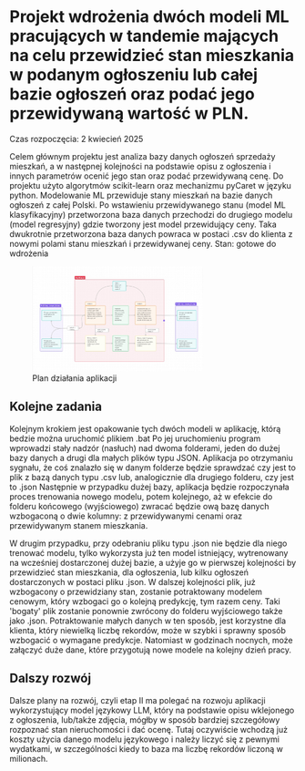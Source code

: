 
# Projekt wdrożenia dwóch modeli ML pracujących w tandemie mających na celu przewidzieć stan mieszkania w podanym ogłoszeniu lub całej bazie ogłoszeń oraz podać jego przewidywaną wartość w PLN.

Czas rozpoczęcia: 2 kwiecień 2025

Celem głównym projektu jest analiza bazy danych ogłoszeń sprzedaży mieszkań, a w następnej 
kolejności na podstawie opisu z ogłoszenia i innych parametrów ocenić jego stan oraz podać
przewidywaną cenę. 
Do projektu użyto algorytmów scikit-learn oraz mechanizmu pyCaret w języku python. Modelowanie 
ML przewiduje stany mieszkań na bazie danych ogłoszeń z całej Polski. 
Po wstawieniu przewidywanego stanu (model ML klasyfikacyjny) przetworzona baza danych przechodzi 
do drugiego modelu (model regresyjny) gdzie tworzony jest model przewidujący ceny. 
Taka dwukrotnie przetworzona baza danych powraca w postaci .csv do klienta z nowymi polami 
stanu mieszkań i przewidywanej ceny.
Stan: gotowe do wdrożenia

<figure markdown="1">
  <img src="https://raw.githubusercontent.com/Tomalom76/portfolio/main/docs/Investoro/images/plan.jpg" alt="Investoro project1" width="300">
  <figcaption>Plan działania aplikacji</figcaption>
</figure>

## Kolejne zadania
Kolejnym krokiem jest opakowanie tych dwóch modeli w aplikację, którą bedzie można uruchomić plikiem .bat
Po jej uruchomieniu program wprowadzi stały nadzór (nasłuch) nad dwoma folderami, jeden do dużej bazy danych
a drugi dla małych plików typu JSON.
Aplikacja po otrzymaniu sygnału, że coś znalazło się w danym folderze będzie sprawdzać czy jest to plik
z bazą danych typu .csv lub, analogicznie dla drugiego folderu, czy jest to .json
Następnie w przypadku dużej bazy, aplikacja będzie rozpoczynała proces trenowania nowego modelu, potem kolejnego, aż
w efekcie do folderu końcowego (wyjściowego) zwracać będzie ową bazę danych wzbogaconą o dwie kolumny: z przewidywanymi
cenami oraz przewidywanym stanem mieszkania.

W drugim przypadku, przy odebraniu pliku typu .json nie będzie dla niego trenować modelu, tylko wykorzysta już ten
model istniejący, wytrenowany na wcześniej dostarczonej dużej bazie, a użyje go w pierwszej kolejności by przewidzieć stan mieszkania,
dla ogłoszenia, lub kilku ogłoszeń dostarczonych w postaci pliku .json. W dalszej kolejności plik, już wzbogacony o przewidziany
stan, zostanie potraktowany modelem cenowym, który wzbogaci go o kolejną predykcję, tym razem ceny. Taki 'bogaty' plik
zostanie ponownie zwrócony do folderu wyjściowego także jako .json. 
Potraktowanie małych danych w ten sposób, jest korzystne dla klienta, który niewielką liczbę rekordów, może w szybki i 
sprawny sposób wzbogacić o wymagane predykcje. Natomiast w godzinach nocnych, może załączyć duże dane, które przygotują
nowe modele na kolejny dzień pracy.

## Dalszy rozwój
Dalsze plany na rozwój, czyli etap II ma polegać na rozwoju aplikacji wykorzystujący model językowy LLM, który na 
podstawie opisu wklejonego z ogłoszenia, lub/także zdjęcia, mógłby w sposób bardziej szczegółowy rozpoznać
stan nieruchomości i dać ocenę. Tutaj oczywiście wchodzą już koszty użycia danego modelu językowego i należy liczyć się
z pewnymi wydatkami, w szczególności kiedy to baza ma liczbę rekordów liczoną w milionach.